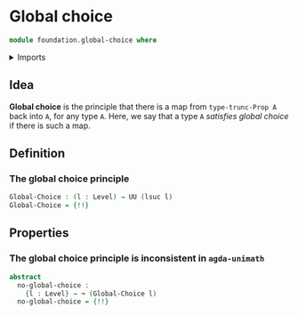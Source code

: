 # Global choice

```agda
module foundation.global-choice where
```

<details><summary>Imports</summary>

```agda
open import foundation.dependent-pair-types
open import foundation.functoriality-propositional-truncation
open import foundation.hilberts-epsilon-operators
open import foundation.universe-levels

open import foundation-core.equivalences
open import foundation-core.negation

open import univalent-combinatorics.2-element-types
open import univalent-combinatorics.standard-finite-types
```

</details>

## Idea

**Global choice** is the principle that there is a map from `type-trunc-Prop A`
back into `A`, for any type `A`. Here, we say that a type `A` _satisfies global
choice_ if there is such a map.

## Definition

### The global choice principle

```agda
Global-Choice : (l : Level) → UU (lsuc l)
Global-Choice = {!!}
```

## Properties

### The global choice principle is inconsistent in `agda-unimath`

```agda
abstract
  no-global-choice :
    {l : Level} → ¬ (Global-Choice l)
  no-global-choice = {!!}
```
